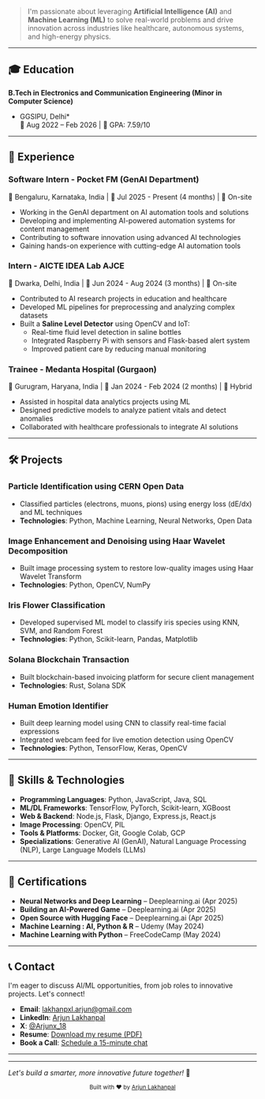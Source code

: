 > I'm passionate about leveraging **Artificial Intelligence (AI)** and **Machine Learning (ML)** to solve real-world problems and drive innovation across industries like healthcare, autonomous systems, and high-energy physics.

---

## 🎓 Education

**B.Tech in Electronics and Communication Engineering (Minor in Computer Science)**  
* GGSIPU, Delhi*  
📅 Aug 2022 – Feb 2026 | 🎯 GPA: 7.59/10

---

## 💼 Experience

### Software Intern - Pocket FM (GenAI Department)
📍 Bengaluru, Karnataka, India | 📅 Jul 2025 - Present (4 months) | 🏢 On-site

- Working in the GenAI department on AI automation tools and solutions
- Developing and implementing AI-powered automation systems for content management
- Contributing to software innovation using advanced AI technologies
- Gaining hands-on experience with cutting-edge AI automation tools

### Intern - AICTE IDEA Lab AJCE
📍 Dwarka, Delhi, India | 📅 Jun 2024 - Aug 2024 (3 months) | 🏢 On-site

- Contributed to AI research projects in education and healthcare
- Developed ML pipelines for preprocessing and analyzing complex datasets
- Built a **Saline Level Detector** using OpenCV and IoT:
  - Real-time fluid level detection in saline bottles
  - Integrated Raspberry Pi with sensors and Flask-based alert system
  - Improved patient care by reducing manual monitoring

### Trainee - Medanta Hospital (Gurgaon)
📍 Gurugram, Haryana, India | 📅 Jan 2024 - Feb 2024 (2 months) | 🔄 Hybrid

- Assisted in hospital data analytics projects using ML
- Designed predictive models to analyze patient vitals and detect anomalies
- Collaborated with healthcare professionals to integrate AI solutions

---

## 🛠️ Projects

### Particle Identification using CERN Open Data
- Classified particles (electrons, muons, pions) using energy loss (dE/dx) and ML techniques
- **Technologies**: Python, Machine Learning, Neural Networks, Open Data

### Image Enhancement and Denoising using Haar Wavelet Decomposition
- Built image processing system to restore low-quality images using Haar Wavelet Transform
- **Technologies**: Python, OpenCV, NumPy

### Iris Flower Classification
- Developed supervised ML model to classify iris species using KNN, SVM, and Random Forest
- **Technologies**: Python, Scikit-learn, Pandas, Matplotlib

### Solana Blockchain Transaction
- Built blockchain-based invoicing platform for secure client management
- **Technologies**: Rust, Solana SDK

### Human Emotion Identifier
- Built deep learning model using CNN to classify real-time facial expressions
- Integrated webcam feed for live emotion detection using OpenCV
- **Technologies**: Python, TensorFlow, Keras, OpenCV

---

## 🧠 Skills & Technologies

- **Programming Languages**: Python, JavaScript, Java, SQL
- **ML/DL Frameworks**: TensorFlow, PyTorch, Scikit-learn, XGBoost
- **Web & Backend**: Node.js, Flask, Django, Express.js, React.js
- **Image Processing**: OpenCV, PIL
- **Tools & Platforms**: Docker, Git, Google Colab, GCP
- **Specializations**: Generative AI (GenAI), Natural Language Processing (NLP), Large Language Models (LLMs)

---

## 🏅 Certifications

- **Neural Networks and Deep Learning** – Deeplearning.ai (Apr 2025)
- **Building an AI-Powered Game** – Deeplearning.ai (Apr 2025)
- **Open Source with Hugging Face** – Deeplearning.ai (Apr 2025)
- **Machine Learning : AI, Python & R** – Udemy (May 2024)
- **Machine Learning with Python** – FreeCodeCamp (May 2024)

---

## 📞 Contact

I'm eager to discuss AI/ML opportunities, from job roles to innovative projects. Let's connect!

- **Email**: [lakhanpxl.arjun@gmail.com](mailto:lakhanpxl.arjun@gmail.com)
- **LinkedIn**: [Arjun Lakhanpal](https://www.linkedin.com/in/arjunlakhanpal)
- **X**: [@Arjunx_18](https://x.com/Arjunx_18)
- **Resume**: [Download my resume (PDF)](assets/resume.pdf)
- **Book a Call**: [Schedule a 15-minute chat](https://calendly.com/lakhanpxl-arjun)

---

---

*Let's build a smarter, more innovative future together!* 🚀

<div align="center">
  <sub>Built with ❤️ by <a href="https://github.com/arjunlakhanpal">Arjun Lakhanpal</a></sub>
</div>
